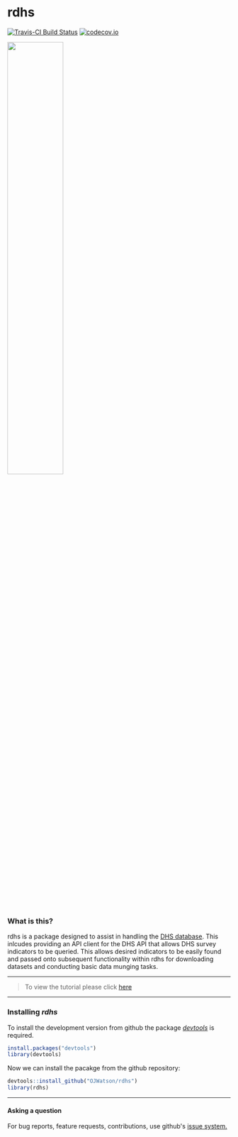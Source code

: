 # rdhs

[![Travis-CI Build Status](https://travis-ci.org/OJWatson/rdhs.png?branch=master)](https://travis-ci.org/OJWatson/rdhs)
[![codecov.io](https://codecov.io/github/OJWatson/rdhs/coverage.svg?branch=master)](https://codecov.io/github/OJWatson/rdhs?branch=master)


![]()<img src="img/logo.svg" width="50%">

### What is this?

rdhs is a package designed to assist in handling the [DHS database](www.dhsprogram.com). This inlcudes providing an
API client for the DHS API that allows DHS survey indicators to be queried. This allows desired indicators to be easily
found and passed onto subsequent functionality within rdhs for downloading datasets and conducting basic data munging tasks.

***
> To view the tutorial please click [here](https://rawgit.com/OJWatson/rdhs/252bcb7/vignettes/rdhs.html)

***

### Installing *rdhs*

To install the development version from github the package [*devtools*](https://github.com/hadley/devtools) is required.

```r
install.packages("devtools")
library(devtools)
```

Now we can install the pacakge from the github repository:

```r
devtools::install_github("OJWatson/rdhs")
library(rdhs)
```

***

#### Asking a question

For bug reports, feature requests, contributions, use github's [issue system.](https://github.com/OJWatson/rdhs/issues)

